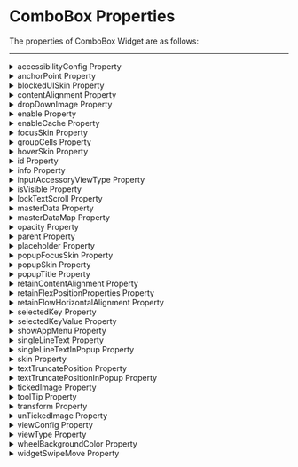                                   

ComboBox Properties
===================

The properties of ComboBox Widget are as follows:

* * *


<details close markdown="block"><summary>accessibilityConfig Property</summary>

* * *

Enables you to control accessibility behavior and alternative text for the widget.

For more information on using accessibility features in your app, see the [Accessibility](../../../Iris/app_design_dev/Content/Accessibility_Overview.md) appendix in the Volt MX IrisUser Guide.

### Syntax

```

accessibilityConfig
```

### Type

Object

### Read/Write

Read + Write

### Remarks

*   The accessibilityConfig property is enabled for all the widgets which are supported under the Flex Layout.

> **_Note:_** From Volt MX Iris V9 SP2 GA version, you can provide i18n keys as values to all the attributes used inside the `accessibilityConfig` property. Values provided in the i18n keys take precedence over values provided in `a11yLabel`, `a11yValue`, and `a11yHint` fields.

The accessibilityConfig property is a JavaScript object which can contain the following key-value pairs.

  
| Key | Type | Description | ARIA Equivalent |
| --- | --- | --- | --- |
| a11yIndex | Integer with no floating or decimal number. | This is an optional parameter. Specifies the order in which the widgets are focused on a screen. | For all widgets, this parameter maps to the `aria-index`, `index`, or `taborder` properties. |
| a11yLabel | String | This is an optional parameter. Specifies alternate text to identify the widget. Generally the label should be the text that is displayed on the screen. | For all widgets, this parameter maps to the `aria-labelledby` property of ARIA in HTML. > **_Note:_** For the Image widget, this parameter maps to the **alt** attribute of ARIA in HTML. |
| a11yValue | String | This is an optional parameter. Specifies the descriptive text that explains the action associated with the widget. On the Android platform, the text specified for a11yValue is prefixed to the a11yHint. | This parameter is similar to the a11yLabel parameter. If the a11yValue is defined, the value of a11yValue is appended to the value of a11yLabel. These values are separated by a space. |
| a11yHint | String | This is an optional parameter. Specifies the descriptive text that explains the action associated with the widget. On the Android platform, the text specified for a11yValue is prefixed to the a11yHint. | For all widgets, this parameter maps to the `aria-describedby` property of ARIA in HTML. |
| a11yHidden | Boolean | This is an optional parameter. Specifies if the widget should be ignored by assistive technology. The default option is set to _false_. This option is supported on iOS 5.0 and above, Android 4.1 and above, and SPA | For all widgets, this parameter maps to the `aria-hidden` property of ARIA in HTML. |
| a11yARIA | Object | This is an optional parameter. For each widget, the key and value provided in this object are added as the attribute and value of the HTML tags respectively. Any values provided for attributes such as `aria-labelledby` and `aria-describedby` using this attribute, takes precedence over values given in `a11yLabel` and `a11yHint` fields. When a widget is provided with the following key value pair or attribute using the a11yARIA object, the tabIndex of the widget is automatically appended as zero.`{"role": "main"}``aria-label` | This parameter is only available on the Desktop Web platform. |

**Android limitations**

*   If the results of the concatenation of a11y fields result in an empty string, then `accessibilityConfig` is ignored and the text that is on widget is read out.
*   The soft keypad does not gain accessibility focus during the right/left swipe gesture when the keypad appears.

SPA/Desktop Web limitations

*   When `accessibilityConfig` property is configured for any widget, the `tabIndex` attribute is added automatically to the `accessibilityConfig` property.
*   The behavior of accessibility depends on the Web browser, Web browser version, Voice Over Assistant, and Voice Over Assistant version.
*   Currently SPA/Desktop web applications support only a few ARIA tags. To achieve more accessibility features, use the attribute a11yARIA. The corresponding tags will be added to the DOM as per these configurations.

**Example 1**

This example uses the button widget, but the principle remains the same for all widgets that have an accessibilityConfig property.

```
//This is a generic property that is applicable for various widgets.
//Here, we have shown how to use the accessibilityConfig Property for button widget.
/* You need to make a corresponding use of the accessibilityConfig property for other applicable widgets. */

Form1.myButton.accessibilityConfig = {
    "a11yLabel": "Label",
    "a11yValue": "Value",
    "a11yHint": "Hint"    
};
```

**Example 2**

This example uses the button widget to implement internationalization in `accessibilityConfig` property, but the principle remains the same for all widgets.

```
/*Sample code to implement internationalization in accessibilityConfig property in Native platform.*/

Form1.myButton.accessibilityConfig = {
    "a11yLabel": voltmx.i18n.getLocalizedString("key1")     
};  
/* Sample code to implement internationalization in accessibilityConfig property in Desktop Web platform. */

Form1.myButton.accessibilityConfig = {
    "a11yLabel": "voltmx.i18n.getLocalizedString(\"key3\")"
};
```

### Platform Availability

*   Available in the IDE
*   iOS, Android, SPA, and Desktop Web

* * *

</details>
<details close markdown="block"><summary>anchorPoint Property</summary>

* * *

Specifies the anchor point of the widget bounds rectangle using the widget's coordinate space.

### Syntax

```

anchorPoint
```

### Type

JSObject

### Read/Write

Read + Write

### Remarks

The value for this property is a JavaScript dictionary object with the keys "x" and "y". The values for the "x" and "y" keys are floating-point numbers ranging from 0 to 1. All geometric manipulations to the widget occur about the specified point. For example, applying a rotation transform to a widget with the default anchor point causes the widget to rotate around its center.

The default value for this property is center ( {"x":0.5, "y":0.5} ), that represents the center of the widgets bounds rectangle. The behavior is undefined if the values are outside the range zero (0) to one (1).

### Example

```
Form1.widget1.anchorPoint = {
    "x": 0.5,
    "y": 0.5
};
```

### Platform Availability

*   iOS, Android, Windows, and SPA

* * *

</details>
<details close markdown="block"><summary>blockedUISkin Property</summary>

* * *

Specifies the skin that must be used to block the interface until the action in progress (for example, a service call) is completed.

### Syntax

```

blockedUISkin
```

### Type

String

### Read/Write

Read + Write

### Remarks

The default value for this property is none. That means no skin is applied. To specify a skin, select a skin from the list.

> **_Note:_** For the skin to be available in the list, you must add a skin for Blocked UI under Widget Skins.

### Example

```
//Sample code to set the blockedUISkin property for a ComboBox Widget.
frmCombobox.myCombobox.blockedUISkin="blockUiSkn";
```

### Platform Availability

*   Available in the IDE
*   SPA (iPhone/Android/BlackBerry/Windows NTH)

* * *

</details>
<details close markdown="block"><summary>contentAlignment Property</summary>

* * *

This property specifies the alignment of the text on the widget with respect to its boundaries.

### Syntax

contentAlignment

### Type

Number

### Read/Write

Read+Write

### Remarks

The default value for the property is _CONTENT\_ALIGN\_CENTER_.

The following are the available options:

*   constants.CONTENT\_ALIGN\_TOP\_LEFT
*   constants.CONTENT\_ALIGN\_TOP\_CENTER
*   constants.CONTENT\_ALIGN\_TOP\_RIGHT
*   constants.CONTENT\_ALIGN\_MIDDLE\_LEFT
*   constants.CONTENT\_ALIGN\_CENTER
*   constants.CONTENT\_ALIGN\_MIDDLE\_RIGHT
*   constants.CONTENT\_ALIGN\_BOTTOM\_LEFT
*   constants.CONTENT\_ALIGN\_BOTTOM\_CENTER
*   constants.CONTENT\_ALIGN\_BOTTOM\_RIGHT

**Limitations**

Desktop Web/ SPA platforms do not support _contentAlignment_ property in Camera widget, ComboBox widget and ListBox widget.

### Example

```
 /* Sample code to set the contentAlignment property of the widgetID Button widget in frmHome Form. */
  
frmHome.widgetID.contentAlignment=constants.CONTENT_ALIGN_TOP_LEFT;  

```

### Platform Availability

*   Available in IDE
*   Available on all platforms

* * *

</details>
<details close markdown="block"><summary>dropDownImage Property</summary>

* * *

Specifies the image to be used for the drop-down box indicator. This is an inverted triangle by default. If you do not specify an image, the drop-down box displays the default image.

### Syntax

```

dropDownImage
```

### Type

String/image object

### Read/Write

No

### Remarks

For iOS platform, the drop down image should be 20px \* 33px for non retina devices and for retina devices the image size should be 40px \* 66px.

### Example

Using a locally defined image:

```

//Sample code to set the dropDownImage property for a ComboBox Widget.
frmCombobox.myCombobox.dropDownImage="ddimage.png";
```

Using an image object (voltmx.image):

```

//Sample code to set the dropDownImage property for a ComboBox Widget using Image Object  
  
var imgObjRef = voltmx.image.createImage("local.png");
frmCombobox.myCombobox.dropDownImage=imgObjRef;
```

### Platform Availability

*   Available in the IDE
*   iOS
*   BlackBerry

* * *

</details>
<details close markdown="block"><summary>enable Property</summary>

* * *

The `enable` property is used to control the actionability of the widgets. In a scenario where you want to display a widget but not invoke any action on the widget, configure the `enable` property to false to achieve it.

This is a constructor level property and applicable for all widgets in Volt MX Iris.

### Syntax

```

enable
```

### Type

Boolean

### Read/Write

Read + Write

### Remarks

The default value of this property is true.

When `enable` property is configured to true, the action associated with a widget can be invoked by the user in the application.

When `enable` property is configured to false, the action associated with a widget cannot be invoked by the user in the application.

### Example

```
//This is a generic property and is applicable for many widgets.  
 
/* The example provided is for the Button widget. Make the changes required in the example while using other widgets. */

frmButton.myBtn.enable= true;
```

### Platform Availability

*   Android, iOS, Windows, SPA, and Desktop web

 

* * *

</details>
<details close markdown="block"><summary>enableCache Property</summary>

* * *

The property enables you to improve the performance of Positional Dimension Animations.

### Syntax

```

enableCache
```

### Type

Boolean

### Read/Write

Read + Write

### Remarks

The default value for this property is true.

> **_Note:_** When the property is used, application consumes more memory. The usage of the property enables tradeoff between performance and visual quality of the content. Use the property cautiously.

### Example

```

Form1.widgetID.enableCache = true;
```

### Platform Availability

*   Available in the IDE.
*   Windows

* * *

</details>
<details close markdown="block"><summary>focusSkin Property</summary>

* * *

Specifies the look and feel of the ComboBox when in focus.

### Syntax

```

focusSkin
```

### Type

String

### Read/Write

Read + Write

### Remarks

In Desktop Web platform, Chrome browser does not support if the properties defined in font tab are different for [skin](#skin) and focusSkin.

> **_Note:_** You must be aware of the following:  
1\. On J2ME non-touch devices, if you do not specify the focusSkin, it is not possible to identify the focus change between the widgets.  
2\. Mobile Web does not support this property, instead browser specific focus will be applied.  
3\. On Windows Platform, focusSkin is applied only to the selected item, but not to the entire widget when in focus.  

### Example

```

//Sample code to set the focusSkin property for a ComboBox Widget.  
  
frmCombobox.myCombobox.focusSkin="comboFSkin";
```

### Platform Availability

*   Available in the IDE
*   Available on all platforms

* * *

</details>
<details close markdown="block"><summary>groupCells Property</summary>

* * *

Specifies if the group cells style must be applied.

### Syntax

```

groupCells
```

### Type

Boolean

### Read/Write

No

### Remarks

The default value for this property is false. This property is applicable only when [viewType](#viewType) is set as COMBOBOX\_VIEW\_TYPE\_TABLEVIEW.

### Example

```

//Sample code to enable the groupCells property for a ComboBox Widget.  
  
frmCombobox.myCombobox.groupCells=true;
```

### Platform Availability

*   Available in the IDE
*   iPad
*   iPhone

* * *

</details>
<details close markdown="block"><summary>hoverSkin Property</summary>

* * *

Specifies the look and feel of a widget when the cursor hovers on the widget.

### Syntax

```

hoverSkin
```

### Type

String

### Read/Write

Read + Write

### Example

Setting the hoverSkin property on an existing widget

```
FormHover.widgetID.hoverSkin="theHoverSkin";
//the Hover Skin is a hover skin created under Skins tab
```

> **_Note:_** To apply hoverSkin for dynamically created widgets or cloned widgets, assign hoverSkin dynamically after adding the widget to the form hierarchy. This is applicable for the Desktop web platform.

```

formid.widgetid.hoverSkin = "skinname";
```

### Platform Availability

*   Available in the IDE
*   Windows

* * *

</details>
<details close markdown="block"><summary>id Property</summary>

* * *

id is a unique identifier of button consisting of alpha numeric characters. Every ComboBox should have a unique id within an Form.

### Syntax

```

id
```

### Type

String - \[Mandatory\]

### Read/Write

Read + Write

### Example

```
//Defining the properties for ComboBox with the id:"combobox1"
var comboBasic = {
    id: "combobox1",
    isVisible: true
};

var comboLayout = {
    containerWeight: 100
};

var comboPSP = {};

//Creating the ComboBox.
combo = new voltmx.ui.ComboBox(comboBasic, comboLayout, comboPSP);

//Reading the id of the ComboBox
alert("ComboBox ID is ::" + combo.id);
```

### Platform Availability

*   Available in the IDE
*   Available on all platforms

* * *

</details>
<details close markdown="block"><summary>info Property</summary>

* * *

A custom JSObject with the key value pairs that a developer can use to store the context with the widget. This will help in avoiding the globals to most part of the programming.

### Syntax

info

### Type

JSObject

### Read/Write

Read + Write

### Remarks

This is a **non-Constructor** property. You cannot set this property through widget constructor. But you can read and write data to it.

Info property can hold any JSObject. After assigning the JSObject to info property, the JSObject should not be modified. For example,

```

var inf = {
    a: 'hello'
};
widget.info = inf;

//works
widget.info.a = 'hello world';

/*This will not update the widget info a property to Hello world. 
widget.info.a will have old value as hello.*/
```

### Example

```
//Sample code to set info property for a ComboBox widget

frmCombobox.myCombobox.info = {
    key: "comboboxitems"
};

//Reading the info of the CollectionView widget.
voltmx.print("Combobox widget info:" +frmCombobox.myCombobox.info);
```

### Platform Availability

*   Not available in the IDE
*   Available on all platforms

* * *

</details>
<details close markdown="block"><summary>inputAccessoryViewType Property</summary>

* * *

While building iPhone applications that support or provide text input, it is necessary to create some extra buttons (or other controls) beyond the ones provided by the default keyboard interface. Volt MX AppPlatform by default, adds the Previous, Next, and Done buttons to the applicable input controls. These buttons allow specific operations needed by your application, such as moving to the next or previous text field, making the keyboard disappear and so on. The area above the keyboard is known as Input Accessory View.

### Syntax

```

inputAccessoryViewType
```

### Type

Number

### Read/Write

Yes

### Remarks

The default value for this property is COMBOBOX\_INPUTACCESSORYVIEW\_DEFAULT.

This property, allows you to specify the type of accessory view that will be shown for all the input controls for **Combobox** widget.

> **_Note:_** For iOS, a header with 'Prev' and Next' buttons is added to the keypad by default. You can turn off this header at three levels: application-level, form-level, and widget-level.

To know more about how to set inputAccessoryViewType property at application-level and form-level, you can refer the [inputAccessoryViewType](FlexForm_Properties.md#inputAcc) property under Flexform widget.

To turn on/off the header at widget-level, assign any of the following constants to the inputAccessoryViewType property. You must specify each constant with the ‘constants.xx’ prefix.

*   COMBOBOX\_INPUTACCESSORYVIEW\_NONE: Use this option if you do not want to specify the toolbar. This option should be used carefully, as setting this option for widgets like calendar leaves the user with no option to select and drop-down like a wheel calendar.
*   COMBOBOX\_INPUTACCESSORYVIEW\_DEFAULT:Specifies that the toolbar that is defined in the Application level settings. To set the Application level settings, right-click on the project and navigate to **Properties> Native App>iPhone/iPad.**
*   COMBOBOX\_INPUTACCESSORYVIEW\_NEXTPREV: Specifies the navigation options as Next, Previous, and Done for a form.

*   COMBOBOX\_INPUTACCESSORYVIEW\_CANCEL: Specifies that the input accessory view has a Cancel button. This constant does not trigger any events.

#### Example

```
//Sample code to set the inputAccessoryViewType property for a ComboBox Widget.  
  
frmCbox.myCbox.inputAccessoryViewType=constants.COMBOBOX_INPUTACCESSORYVIEWTYPE_DEFAULT;
```

### Platform Availability

*   Available in the IDE
*   iPhone
*   iPad

* * *

</details>
<details close markdown="block"><summary>isVisible Property</summary>

* * *

This property controls the visibility of a widget on the form.

### Syntax

```

isVisible
```

### Type

Boolean

### Read/Write

Read + Write

### Remarks

The default value for this property is true.

You can set the visibility of a widget dynamically from code using the setVisibility method.

### Example

```
//Sample code to set the isVisible property for a ComboBox Widget.  

frmCombobox.myCombobox.isVisible=true;
```

### Platform Availability

*   Available in the IDE
*   Available on all platforms

* * *

</details>
<details close markdown="block"><summary>lockTextScroll Property</summary>

* * *

This property allows you to enable/disable the horizontal scrolling for the selected item in the ComboBox Widget.

### Syntax

```

lockTextScroll
```

### Type

Boolean

### Read/Write

Read + Write

### Remarks

The default value for this property is false.

If set to _true,_ the scrolling for the selected item is disabled. If set to _false,_ the scrolling for the selected item is enabled.

### Example

```
//Sample code to enable the lockTextScroll property for a ComboBox Widget.  
  
frmCombobox.myCombobox.lockTextScroll=true;
```

### Platform Availability

*   Not available in the IDE
*   This property is available on Windows Phone 8/8/1 platforms

* * *

</details>
<details close markdown="block"><summary>masterData Property</summary>

* * *

Specifies the set of values that must be displayed for the user to make a selection from the available choices.

### Syntax

```

masterData
```

### Type

Array

### Read/Write

Read + Write

### Remarks

The default value for this property is user defined. You must specify the key and the display value

To specify the set of values, click the Ellipsis (![](Resources/Images/ellipsis_button.png)) button against the property to open the MasterData for ComboBox window.

In the Master Data window, you can specify the _Key_, _Display Value_, _i18n Key_, and the _Accessibility Config_. You can use the _Selected_ column to specify the choice to be shown as selected when rendered. You can do this by selecting _true_ against the choice that you wish to show as selected.

If the key or the display value is _nil_, the value will not be listed as one of the available choices.

The following image illustrates the MasterData for ComboBox window:

![](Resources/Images/masterdata_for_combobox.png)

> **_Note:_** Select the _Use as test data in preview mode_ option if you want to see the data you enter in the Master Data when you use the quick preview feature of the IDE. (For more information on Quick Preview, see the _VoltMX Iris User Guide_.

> **_Note:_** The accessibilityConfigObject is optional and the object should contain the keys as defined in the accessibilityConfig property.

```

//Format of the masterData property

[
	["key1","value1",accessibilityConfigObject],
	["key2","value2",accessibilityConfigObject],
	["keyn","valuen",accessibilityConfigObject]
]
```

### Example

```
//Sample code to set the masterData property for a ComboBox Widget.  
  
frmCombobox.myCombobox.masterData = [
 ["A", "Asia", accessibilityConfigObject],
 ["E", "Europe", accessibilityConfigObject],
 ["AU", "Australia", accessibilityConfigObject],
 ["NA", "North America", accessibilityConfigObject]
];
```

### Platform Availability

*   Available in the IDE
*   Available on all platforms

</details>
<details close markdown="block"><summary>masterDataMap Property</summary>

Specifies the set of values from which you can make a selection. You must set the values from the code.

### Syntax

```

masterDataMap
```

### Type

Array

### Read/Write

Read + Write

### Remarks

This is a **non-Constructor** property. You cannot set this property through widget constructor. But you can read and write data to it.

This property is applicable only if the [masterData](#masterDa) is not set. You must use either the [masterData](#masterDa) or the _masterDataMap_ property to set data for the ComboBox.

You must specify a key, value, and the accessibilityConfig in a master data map.

```
//Format of the masterDataMap property
[
    [{
            "mykey": "item1",
            "myvalue": "Item One",
            "accessibilityConfig": acObject
        }, {
            "mykey": "item2",
            "myvalue": "Item Two",
            "accessibilityConfig": acObject
        }, ..., ["mykey": "itemn", "myvalue": "Item N", "accessibilityConfig": "acObject}
	],

	"
            mykey ",
	"
            myvalue "
]
```

> **_Note:_** The accessibilityConfig is the standard key expected in each items data array. It is optional and the object should contain the keys as defined in the accessibilityConfig property.

> **_Note:_** If the key or the value is _null/nil_, the value will not be listed as one of the available choices.

### Example

```
//Sample code to set the masterDataMap property for a ComboBox Widget.  
  
frmCombobox.myCombobox.masterDataMap = [
 [{
  "mykey": "key1",
  "myvalue": "value1",
  "accessibilityConfig": acObject
 }, {
  "mykey": "key2",
  "myvalue": "value2",
  "accessibilityConfig": acObject
 }, {
  "mykey": "key3",
  "myvalue": "value3",
  "accessibilityConfig": acObject
 }], "mykey", "myvalue"
];
```

### Availability

*   Not available in the IDE
*   Available on all platforms

* * *

</details>
<details close markdown="block"><summary>opacity Property</summary>

* * *

Specifies the opacity of the widget. The value of this property must be in the range 0.0 (transparent) to 1.0 (opaque). Any values outside this range are fixed to the nearest minimum or maximum value.

Specifies the opacity of the widget. Valid opacity values range from 0.0 (transparent), to 1.0 (opaque). Values set to less than zero will default to zero. Values more than 1.0 will default to 1. Interaction events set on a transparent widget will still be fired. To disable the events, also set the “isVisible” property to “false”.

### Syntax

```

opacity
```

### Type

Number

### Read/Write

Read + Write

### Remarks

> **_Note:_** This property has more priority compared to the values coming from the configured skin.

### Example

```
//Sample code to make the widget transparent by using the opacity property.
frmHome.widgetID.opacity = 0;

//Sample code to make the widget opaque by using the opacity property.
frmHome.widgetID.opacity = 1;
```

### Platform Availability

*   Not available in the IDE.
*   iOS, Android, Windows, SPA, and Desktop Web

* * *

</details>
<details close markdown="block"><summary>parent Property</summary>

* * *

Helps you access the parent of the widget. If the widget is not part of the widget hierarchy, the parent property returns null.

### Syntax

```

parent
```

### Read/Write

Read only

### Remarks

> **_Note:_** The property works for all the widgets inside a FlexForm, FlexContainer or FlexScrollContainer.

### Example

```
function func() {

    voltmx.print("The parent of the widget" + JSON.stringify(Form1.widgetID.parent));

}
```

### Platform Availability

*   Not available in the IDE
*   iOS, Android, Windows, SPA, and Desktop Web

* * *

</details>
<details close markdown="block"><summary>placeholder Property</summary>

* * *

Specifies the temporary or substitute text (a hint provided as a word or phrase) that must be displayed on the ComboBox until the actual selection is made. If you do not specify the placeholder text, the first option in the list is shown as the selected value.

### Syntax

```

placeholder
```

### Type

String

### Read/Write

Read + Write

### Remarks

On iPhone platform, placeholder is supported only when the viewType is set as COMBOBOX\_VIEW\_TYPE\_LISTVIEW.

### Example

If you specify a value for the placeholder property and set selectedkey=nil or selectedkeyvalue=nil, then the specified placeholder is displayed to the user when the Combo Box is rendered.

```
//Sample code to set the placeholder property for a ComboBox Widget.  

frmCombobox.myCombobox.placeholder= "Please select a value";
```

### Platform Availability

*   Available in the IDE
*   iPad
*   iPhone
*   BlackBerry
*   Windows Phone
*   J2ME

* * *

</details>
<details close markdown="block"><summary>popupFocusSkin Property</summary>

* * *

Specifies the skin that is applied to each item in the native popup (list of options available) that appears when you select the ComboBox.

### Syntax

```

popupFocusSkin
```

### Type

String

### Read/Write

Read + Write

### Example

```

//Sample code to set the popupFocusSkin property for a ComboBox Widget.  
  
frmCombobox.myCombobox.popupFocusSkin= "popFSkn";
```

### Platform Availability

*   Available in the IDE
*   This property is available on BlackBerry platform only

* * *

</details>
<details close markdown="block"><summary>popupSkin Property</summary>

* * *

Specifies the skin that is applied to each item in the native popup (list of options available) that appears when you select the ComboBox.

### Syntax

```

popupSkin
```

### Type

String

### Read/Write

Read + Write

### Example

```
//Sample code to set the popupSkin property for a ComboBox Widget.  

frmCombobox.myCombobox.popupSkin= "popSkn";
```

### Platform Availability

*   Available in the IDE
*   This property is available on BlackBerry platform only.

* * *

</details>
<details close markdown="block"><summary>popupTitle Property</summary>

* * *

Specifies the title text to be displayed for the ComboBox.

### Syntax

```

popupTitle
```

### Type

String

### Read/Write

Read + Write

### Remarks

The default value for this property is _Please Select_.

![](Resources/Images/Title_text_Listbox.png)

### Example

```
//Sample code to set the popupTitle property for a ComboBox Widget.  

frmCombobox.myCombobox.popupTitle="ComboPopUp";
```

### Platform Availability

*   Available in the IDE.
*   Android

* * *

</details>
<details close markdown="block"><summary>retainContentAlignment Property</summary>

* * *

This property is used to retain the content alignment property value, as it was defined.

> **_Note:_** Locale-level configurations take priority when invalid values are given to this property, or if it is not defined.

The mirroring widget layout properties should be defined as follows.

```
function getIsFlexPositionalShouldMirror(widgetRetainFlexPositionPropertiesValue) {
    return (isI18nLayoutConfigEnabled &&
    localeLayoutConfig[defaultLocale]
    ["mirrorFlexPositionalProperties"] == true &&
    !widgetRetainFlexPositionPropertiesValue);
}
```

The following table illustrates how widgets consider Local flag and Widget flag values.

  
| Properties | Local Flag Value | Widget Flag Value | Action |
| --- | --- | --- | --- |
| Mirror/retain FlexPositionProperties | true | true | Use the designed layout from widget for all locales. Widget layout overrides everything else. |
| Mirror/retain FlexPositionProperties | true | false | Use Mirror FlexPositionProperties since locale-level Mirror is true. |
| Mirror/retain FlexPositionProperties | true | not specified | Use Mirror FlexPositionProperties since locale-level Mirror is true. |
| Mirror/retain FlexPositionProperties | false | true | Use the designed layout from widget for all locales. Widget layout overrides everything else. |
| Mirror/retain FlexPositionProperties | false | false | Use the Design/Model-specific default layout. |
| Mirror/retain FlexPositionProperties | false | not specified | Use the Design/Model-specific default layout. |
| Mirror/retain FlexPositionProperties | not specified | true | Use the designed layout from widget for all locales. Widget layout overrides everything else. |
| Mirror/retain FlexPositionProperties | not specified | false | Use the Design/Model-specific default layout. |
| Mirror/retain FlexPositionProperties | not specified | not specified | Use the Design/Model-specific default layout. |

### Syntax

```

retainContentAlignment
```

### Type

Boolean

### Read/Write

No (only during widget-construction time)

### Example

```

//This is a generic property that is applicable for various widgets.
//Here, we have shown how to use the retainContentAlignment property for Button widget.
/* You need to make a corresponding use of the 
retainContentAlignment property for other applicable widgets. */
var btn = new voltmx.ui.Button({
    "focusSkin": "defBtnFocus",
    "height": "50dp",
    "id": "myButton",
    "isVisible": true,
    "left": "0dp",
    "skin": "defBtnNormal",
    "text": "text always from top left",
    "top": "0dp",
    "width": "260dp",
    "zIndex": 1
}, {
    "contentAlignment": constants.CONTENT_ALIGN_TOP_LEFT,
    "displayText": true,
    "padding": [0, 0, 0, 0],
    "paddingInPixel": false,
    "retainFlexPositionProperties": false,
    "retainContentAlignment": true
}, {});
```

### Platform Availability

*   Available in IDE
*   Windows, iOS, Android, and SPA

* * *

</details>
<details close markdown="block"><summary>retainFlexPositionProperties Property</summary>

* * *

This property is used to retain flex positional property values as they were defined. The flex positional properties are left, right, and padding.

> **_Note:_** Locale-level configurations take priority when invalid values are given to this property, or if it is not defined.

The mirroring widget layout properties should be defined as follows.

```
function getIsFlexPositionalShouldMirror(widgetRetainFlexPositionPropertiesValue) {
    return (isI18nLayoutConfigEnabled &&
    localeLayoutConfig[defaultLocale]
    ["mirrorFlexPositionalProperties"] == true &&
    !widgetRetainFlexPositionPropertiesValue);
}
```

The following table illustrates how widgets consider Local flag and Widget flag values.

  
| Properties | Local Flag Value | Widget Flag Value | Action |
| --- | --- | --- | --- |
| Mirror/retain FlexPositionProperties | true | true | Use the designed layout from widget for all locales. Widget layout overrides everything else. |
| Mirror/retain FlexPositionProperties | true | false | Use Mirror FlexPositionProperties since locale-level Mirror is true. |
| Mirror/retain FlexPositionProperties | true | not specified | Use Mirror FlexPositionProperties since locale-level Mirror is true. |
| Mirror/retain FlexPositionProperties | false | true | Use the designed layout from widget for all locales. Widget layout overrides everything else. |
| Mirror/retain FlexPositionProperties | false | false | Use the Design/Model-specific default layout. |
| Mirror/retain FlexPositionProperties | false | not specified | Use the Design/Model-specific default layout. |
| Mirror/retain FlexPositionProperties | not specified | true | Use the designed layout from widget for all locales. Widget layout overrides everything else. |
| Mirror/retain FlexPositionProperties | not specified | false | Use the Design/Model-specific default layout. |
| Mirror/retain FlexPositionProperties | not specified | not specified | Use the Design/Model-specific default layout. |

### Syntax

```

retainFlexPositionProperties
```

### Type

Boolean

### Read/Write

No (only during widget-construction time)

### Example

```
//This is a generic property that is applicable for various widgets.
// Here, we have shown how to use the retainFlexPositionProperties property for Button widget.
/* You need to make a corresponding use of the 
retainFlexPositionProperties property for other applicable widgets. */
var btn = new voltmx.ui.Button({
    "focusSkin": "defBtnFocus",
    "height": "50dp",
    "id": "myButton",
    "isVisible": true,
    "left": "0dp",
    "skin": "defBtnNormal",
    "text": "always left",
    "top": "0dp",
    "width": "260dp",
    "zIndex": 1
}, {
    "contentAlignment": constants.CONTENT_ALIGN_CENTER,
    "displayText": true,
    "padding": [0, 0, 0, 0],
    "paddingInPixel": false,
    "retainFlexPositionProperties": true,
    "retainContentAlignment": false
}, {});
```

### Platform Availability

*   Available in IDE
*   Windows, iOS, Android, and SPA

* * *

</details>
<details close markdown="block"><summary>retainFlowHorizontalAlignment Property</summary>

* * *

This property is used to convert Flow Horizontal Left to Flow Horizontal Right.

> **_Note:_** Locale-level configurations take priority when invalid values are given to this property, or if it is not defined.

The mirroring widget layout properties should be defined as follows.

```
function getIsFlexPositionalShouldMirror(widgetRetainFlexPositionPropertiesValue) {
    return (isI18nLayoutConfigEnabled &&
    localeLayoutConfig[defaultLocale]
    ["mirrorFlexPositionalProperties"] == true &&
    !widgetRetainFlexPositionPropertiesValue);
}
```

The following table illustrates how widgets consider Local flag and Widget flag values.

  
| Properties | Local Flag Value | Widget Flag Value | Action |
| --- | --- | --- | --- |
| Mirror/retain FlexPositionProperties | true | true | Use the designed layout from widget for all locales. Widget layout overrides everything else. |
| Mirror/retain FlexPositionProperties | true | false | Use Mirror FlexPositionProperties since locale-level Mirror is true. |
| Mirror/retain FlexPositionProperties | true | not specified | Use Mirror FlexPositionProperties since locale-level Mirror is true. |
| Mirror/retain FlexPositionProperties | false | true | Use the designed layout from widget for all locales. Widget layout overrides everything else. |
| Mirror/retain FlexPositionProperties | false | false | Use the Design/Model-specific default layout. |
| Mirror/retain FlexPositionProperties | false | not specified | Use the Design/Model-specific default layout. |
| Mirror/retain FlexPositionProperties | not specified | true | Use the designed layout from widget for all locales. Widget layout overrides everything else. |
| Mirror/retain FlexPositionProperties | not specified | false | Use the Design/Model-specific default layout. |
| Mirror/retain FlexPositionProperties | not specified | not specified | Use the Design/Model-specific default layout. |

### Syntax

```

retainFlowHorizontalAlignment
```

### Type

Boolean

### Read/Write

No (only during widget-construction time)

### Example

```

//This is a generic property that is applicable for various widgets.
//Here, we have shown how to use the retainFlowHorizontalAlignment property for Button widget.
/* You need to make a corresponding use of the 
retainFlowHorizontalAlignment property for other applicable widgets. */
var btn = new voltmx.ui.Button({
 "focusSkin": "defBtnFocus",
 "height": "50dp",
 "id": "myButton",
 "isVisible": true,
 "left": "0dp",
 "skin": "defBtnNormal",
 "text": "always left",
 "top": "0dp",
 "width": "260dp",
 "zIndex": 1
}, {
 "contentAlignment": constants.CONTENT_ALIGN_CENTER,
 "displayText": true,
 "padding": [0, 0, 0, 0],
 "paddingInPixel": false,
 "retainFlexPositionProperties": true,
 "retainContentAlignment": false,
 "retainFlowHorizontalAlignment ": false
}, {});
```

### Platform Availability

*   Available in IDE
*   Windows, iOS, Android, and SPA

* * *

</details>
<details close markdown="block"><summary>selectedKey Property</summary>

* * *

Specifies the value to be shown as selected. If you do not select a value, the return value is _null/nil_.

### Syntax

```

selectedKey
```

### Type

String

### Read/Write

Read + Write

### Remarks

On Android platform, if you do not select a value, the first item in the ComboBox is selected.

If you create a ComboBox with multiple values, you can choose to show a specific value as selected when the ComboBox is rendered.

### Example

```
//Sample code to set the selectedKey property for a ComboBox Widget with the key:key1.  
  
frmCombobox.myCombobox.selectedKey="key1";
//Sample code to read the selectedKey property of the ComboBox widget.
alert("ComboBox selectedKey is ::" + frmCombobox.myCombobox.selectedKey);  

```

### Availability

*   Not available in the IDE
*   Available on all platforms.

* * *

</details>
<details close markdown="block"><summary>selectedKeyValue Property</summary>

* * *

Returns the array of selected key-value pair. If you do not select a value, the return value is _null/nil_.

### Syntax

```

selectedKeyValue
```

### Type

Array

### Read/Write

Read + Write

### Example

```
//Sample code to set the selectedKeyValue property for a ComboBox Widget.  

frmCombobox.myCombobox.selectedKeyValue = [
 ["key1", "value1"],
 ["key2", "value2"]
];
//Sample code to read the selectedKey property of the ComboBox widget.  
alert("ComboBox selectedKey is ::" + frmCombobox.myCombobox.selectedKeyValue);  

```

### Availability

Not available in the IDE.

*   Not available in the IDE
*   Available on all platforms.

* * *

</details>
<details close markdown="block"><summary>showAppMenu Property</summary>

* * *

This property provides you to show or hide the app menu when the dialog is open.

### Syntax

```

showAppMenu
```

### Type

Boolean

### Read/Write

Read + Write

### Remarks

The default value for this property true.

When this property is set to true, the app menu is visible.

When this property is set to false, the app menu is hidden.

### Example

```
//Sample code to enable the showAppMenu property for a ComboBox Widget.  

frmCombobox.myCombobox.showAppMenu=true;

```

### Platform Availability

*   Not available in the IDE
*   This property is available on Windows 8.1 platform only.

* * *

</details>
<details close markdown="block"><summary>singleLineText Property</summary>

* * *

If the length of the text is more than the space available, the selected options text will be displayed truncated, in a single line with (...) ellipses. The position of the ellipses is controlled by textTruncatePosition property. The default ellipses position is at the end of the line if textTruncatePosition property is not set.

### Syntax

```

singleLineText
```

### Type

Boolean

### Read/Write

Read + Write

### Remarks

The default value for this property is false.

### Example

```
//Sample code to enable the singleLineText property for a ComboBox Widget.  
  
frmCombobox.myCombobox.singleLineText=true;   

```

### Platform Availability

*   Not available in the IDE
*   This property is available on Android/Android Tablet platform

* * *

</details>
<details close markdown="block"><summary>singleLineTextInPopup Property</summary>

* * *

If the length of the text is more than the space available, the popup options text will be displayed truncated, in a single line with (...) ellipses. The position of the ellipses is controlled by textTruncatePositionInPopup property. The default ellipses position is at the end of the line if textTruncatePositionInPopup property is not set.

### Syntax

```

singleLineTextInPopup
```

### Type

Boolean

Read/Write

Read + Write

### Remarks

The default value for this property false.

### Example

```
//Sample code to enable the singleLineTextInPopup property for a ComboBox Widget.  
  
frmCombobox.myCombobox.singleLineTextInPopup=true;   

```

### Platform Availability

*   Not available in the IDE
*   This property is available on Android/Android Tablet platform

* * *

</details>
<details close markdown="block"><summary>skin Property</summary>

* * *

Specifies the look and feel of the ComboBox when not in focus.

### Syntax

```

skin
```

### Type

String

### Read/Write

Read + Write

### Remarks

In Desktop Web platform, Chrome browser does not support if the properties defined in font tab are different for skin and [focusSkin](#focusSki).

In Android platform, you can apply skin only to the dropdown list that displays when ComboBox is clicked.

### Example

```
//Sample code to set the skin property for a ComboBox Widget.  
  
frmCombobox.myCombobox.skin="comboSkin";   

```

### Platform Availability

*   Available in the IDE
*   Available on all platforms

* * *

</details>
<details close markdown="block"><summary>textTruncatePosition Property</summary>

* * *

When the property [singleLineText](#singleLi) is set to true, this property controls the position of the ellipses (...), in the selected option text.

### Syntax

```

textTruncatePosition
```

### Type

Number

### Read/Write

Read + Write

### Remarks

The options are:

*   constants.TEXT\_TRUNCATE\_START
*   constants.TEXT\_TRUNCATE\_MIDDLE
*   constants.TEXT\_TRUNCATE\_END (Default)

### Example

```
/*Sample code to set the textTruncatePosition property for a ComboBox Widget to TEXT_TRUNCATE_MIDDLE.*/  
  
frmCombobox.myCombobox.textTruncatePosition=constants.TEXT_TRUNCATE_MIDDLE;   

```

### Platform Availability

*   Not available in the IDE
*   This property is available on Android/Android Tablet platform

* * *

</details>
<details close markdown="block"><summary>textTruncatePositionInPopup Property</summary>

* * *

When the property [singleLineTextInPopup](#singleLi2) is set to true, this property controls the position of the ellipses (...), in the popup options text.

### Syntax

textTruncatePositionInPopup

### Type

Number

### Read/Write### 

Read + Write

### Remarks

The options are:

*   constants.TEXT\_TRUNCATE\_START
*   constants.TEXT\_TRUNCATE\_MIDDLE
*   constants.TEXT\_TRUNCATE\_END (Default)

### Example

```
/*Sample code to set the textTruncatePositionInPopup property for a ComboBox Widget to TEXT_TRUNCATE_MIDDLE.*/  
  
frmCombobox.myCombobox.textTruncatePositionInPopup=constants.TEXT_TRUNCATE_MIDDLE;   

```

### Platform Availability

*   Not available in the IDE
*   This property is available on Android/Android Tablet platform.

* * *

</details>
<details close markdown="block"><summary>tickedImage Property</summary>

* * *

Specifies the image to be displayed when you make a selection.

### Syntax

```

tickedImage
```

### Type

String

### Read/Write

No

### Remarks

If you specify a tickedImage, ensure that you also specify an [unTickedImage](#unTicked). If not specified, the behavior will be undefined.

### Example

```
/*Sample code to set the tickedImage property for a ComboBox Widget with "tickedImg.png".*/  
  
frmCombobox.myCombobox.tickedImage="tickedImg.png";   

```

### Platform Availability

*   Available in the IDE
*   iPad
*   iPhone

* * *

</details>
<details close markdown="block"><summary>toolTip Property</summary>

* * *

Specifies the hint text when the cursor hovers over a widget, without clicking it. The text entered in the tooltip appears as a small box when the cursor hovers over a widget.

### Syntax

```

toolTip
```

### Type

String

### Read/Write

Read + Write

### Example

```
//Sample code to set the toolTip property for a ComboBox Widget.  
  
frmCombobox.myCombobox.toolTip="Sample text";   

```

### Platform Availability

*   Available in the IDE
*   This property is available on Windows Tablet

* * *

</details>
<details close markdown="block"><summary>transform Property</summary>

* * *

Contains an animation transformation that can be used to animate the widget.

### Syntax

```

transform
```

### Type

JSObject

### Read/Write

Read + Write

### Remarks

This property is set to the identify transform by default. Any transformations applied to the widget occur relative to the widget's anchor point. The transformation contained in this property must be created using the [voltmx.ui.makeAffineTransform](../../../Iris/iris_api_dev_guide/content/voltmx.ui_functions.md#makeAffi) function.

### Example

This example uses the button widget, but the principle remains the same for all widgets that have a transform property.

```
//Animation sample
var newTransform = voltmx.ui.makeAffineTransform();
newTransform.translate3D(223, 12, 56);

//translates by 223 xAxis,12 in yAxis,56 in zAxis
widget.transform = newTransform;
```

### Platform Availability

* iOS, Android, Windows, and SPA

* * *

</details>
<details close markdown="block"><summary>unTickedImage Property</summary>

* * *

Specifies the image to be displayed when a selection is cleared.

### Syntax

```

unTickedImage
```

### Type

String

### Read/Write

No

### Remarks

If you specify an unTickedImage, ensure that you also specify a [tickedImage](#Ticked). If not specified, the behavior will be undefined.

### Example

```
//Sample code to set the unTickedImage property for a ComboBox Widget.  

frmCombobox.myCombobox.unTickedImage="unTickedImg.png";   

```

### Platform Availability

*   Available in the IDE
*   iPad
*   iPhone

* * *

</details>
<details close markdown="block"><summary>viewConfig Property</summary>

* * *

Specifies the view configuration for different viewtypes.

### Syntax

```

viewConfig
```

### Type

JSObject

### Read/Write

Read + Write

### Remarks

You can set the configuration for toggle view.

**toggleViewConfig**: The property to configure the properties of COMBOBOX\_VIEW\_TYPE\_TOGGLEVIEW.

> **viewStyle**: Accepts the view style. This property is not supported in iOS7 and above versions. Following are the available options:

> *   COMBOBOX\_TOGGLE\_VIEW\_STYLE\_PLAIN
> *   COMBOBOX\_TOGGLE\_VIEW\_STYLE\_BORDERED
> *   COMBOBOX\_TOGGLE\_VIEW\_STYLE\_BAR
> 
> **equalSegments**: Specifies the boolean value which indicates if the segments must be equal.
> 
> **enableTint**: Specifies the boolean value to enable tintColor property. When this property is set to true, tintColor property is displayed.
> 
> **tintColor:** Specifies the tint color in RGB format. The default color is blue.

> **_Note:_** Below are the view configuration properties in Desktop Web when the viewType is set as COMBOBOX\_VIEW\_TYPE\_EDITVIEW.

**autoSuggest**: Enables the users to quickly find and select from a pre-populated list of values as they type, leveraging searching and filtering.

> Type: Boolean
> 
> Default:_false_

**editableAreaSkin**: This property is displayed only when the **autoSuggest** is set to **true**. This property specifies the skin to be applied to the editor area of the ComboBox.

> Type: String

### Example

```

/* Sample code to set the viewConfig property for a ComboBox Widget when the viewType property is set as COMBOBOX_VIEW_TYPE_EDITVIEW. */  
 
frmCombobox.myCombobox.viewConfig = {
 autoSuggest: true,
 editableAreaSkin: "editareaskin"
};  

```

### Platform Availability

*   Available in the IDE
*   iPad
*   iPhone

* * *

</details>
<details close markdown="block"><summary>viewType Property</summary>

* * *

Specifies the view mode of the ComboBox.

### Syntax

```

viewType
```

### Type

Number

### Read/Write

Read + Write

### Remarks

The default option for this property is COMBOBOX\_VIEW\_TYPE\_LISTVIEW.

In the Desktop Web platform, if the viewType is set as COMBOBOX\_VIEW\_TYPE\_EDITVIEW, then [autoSuggest](#autoSugg) property is displayed.

Following are the available options on different platforms:

*   COMBOBOX\_VIEW\_TYPE\_LISTVIEW (applicable on all platforms)
*   COMBOBOX\_VIEW\_TYPE\_EDITVIEW (applicable on Desktop Web only)
*   COMBOBOX\_VIEW\_TYPE\_TABLEVIEW (applicable on iPhone and iPad platforms)
*   COMBOBOX\_VIEW\_TYPE\_TOGGLEVIEW (applicable on iPhone and iPad platforms)
*   COMBOBOX\_VIEW\_TYPE\_ONSCREENWHEEL (applicable on iPhone and iPad platforms)
*   COMBOBOX\_VIEW\_TYPE\_SPINNER (applicable on Android/Android Tablet only)

For toggleView you can further select the View Style as plain, bordered, or bar.

The following images illustrate the modes:

_listView_

> **_Note:_** If you select the listView and do not specify a selection in the [masterData](#masterDa), the default behavior of the platform is to select the first entry on the list.

![Figure illustrating List View](Resources/Images/List_View_or_Drop_down_view.png)

_tableView_

![Figure Depicting Table View](Resources/Images/Table_View_-_Combo_Box.png)

_toggleView_

![Toggle View - Plain](Resources/Images/ToggleView-_Plain.png)

![Toggle View - Bordered](Resources/Images/ToggleView-_Bordered.png)

![Toggle View - Bar](Resources/Images/ToggleView-_Bar.png)

_onscreenwheel_

![on screen wheel](Resources/Images/On_Screen_Wheel_View.png)

The below image illustrate the nextprevtoolbar set to a Combo Box. The highlighted toolbar is achieved on setting the Mode as _onscreenwheel_ to the Combo Box and Input Accessory View Type as _nextprevtoolbar_ to the Form.

![](Resources/Images/nextprevtoolbarwheelmode.png)

### Example

```
//Sample code to set the viewType property for a ComboBox Widget as Editview.  
  
frmCombobox.myCombobox.viewType=constants.COMBOBOX_VIEW_TYPE_EDITVIEW;   

```

### Platform Availability

*   Available in the IDE
*   iPad
*   iPhone
*   Android/Android Tablet ( only Spinner view is available for the platform)
*   Windows Tablet

* * *

</details>
<details close markdown="block"><summary>wheelBackgroundColor Property</summary>

* * *

Specifies the background color for the wheel that is displayed when you click the ComboBox. This property is applicable only when you set the viewType as COMBOBOX\_VIEW\_TYPE\_ONSCREENWHEEL.

### Syntax

```

wheelBackgroundColor
```

### Type

JSObject

### Read/Write

Read + Write

### Example

```
//Sample code to set the wheelBackgroundColor property for a ComboBox Widget.  
  
frmCombobox.myCombobox.wheelBackgroundColor="0000ff00";   

```

### Platform Availability

*   Not available in the IDE
*   iPad
*   iPhone

</details>
<details close markdown="block"><summary>widgetSwipeMove Property</summary>

* * *

This property is used to enable and configure left or right swipe actions for a widget. The widgetSwipeMove Property can be used for all widgets . The most common use case is for implementing swipe action for individual rows in Segment.

### Syntax

```

widgetSwipeMove
```

### Type

String

### Read/Write

Read + Write

### Input Parameters

<table style="width: 100%;margin-left: 0;margin-right: auto;mc-table-style: url('Resources/TableStyles/2015DefinitiveBasicTable.css');" class="TableStyle-2015DefinitiveBasicTable" cellspacing="0"><colgroup><col class="TableStyle-2015DefinitiveBasicTable-Column-Column1" style="width: 80px;"> <col class="TableStyle-2015DefinitiveBasicTable-Column-Column1" style="width: 80px;"> <col class="TableStyle-2015DefinitiveBasicTable-Column-Column1" style="width: 184px;"> <col class="TableStyle-2015DefinitiveBasicTable-Column-Column1" style="width: 300px;"></colgroup><tbody><tr class="TableStyle-2015DefinitiveBasicTable-Body-Body1"><td class="TableStyle-2015DefinitiveBasicTable-BodyE-Column1-Body1" style="text-align: center;">Parameter Name</td><td class="TableStyle-2015DefinitiveBasicTable-BodyE-Column1-Body1">Type</td><td class="TableStyle-2015DefinitiveBasicTable-BodyE-Column1-Body1" style="text-align: center;">Default Value</td><td class="TableStyle-2015DefinitiveBasicTable-BodyD-Column1-Body1" style="text-align: center;">Description</td></tr><tr class="TableStyle-2015DefinitiveBasicTable-Body-Body1"><td class="TableStyle-2015DefinitiveBasicTable-BodyE-Column1-Body1">translate</td><td class="TableStyle-2015DefinitiveBasicTable-BodyE-Column1-Body1">Boolean</td><td class="TableStyle-2015DefinitiveBasicTable-BodyE-Column1-Body1">true</td><td class="TableStyle-2015DefinitiveBasicTable-BodyD-Column1-Body1">This is an optional parameter. When the value of this parameter is set as true, the widget moves along with the swipe in the same direction.</td></tr><tr class="TableStyle-2015DefinitiveBasicTable-Body-Body1"><td class="TableStyle-2015DefinitiveBasicTable-BodyE-Column1-Body1">Xboundaries</td><td class="TableStyle-2015DefinitiveBasicTable-BodyE-Column1-Body1">Array</td><td class="TableStyle-2015DefinitiveBasicTable-BodyE-Column1-Body1">Size of the current widget</td><td class="TableStyle-2015DefinitiveBasicTable-BodyD-Column1-Body1">This is an optional parameter and it defines the boundaries of the swipe in the X-axis.</td></tr><tr class="TableStyle-2015DefinitiveBasicTable-Body-Body1"><td class="TableStyle-2015DefinitiveBasicTable-BodyE-Column1-Body1">swipeLeft/swipeRight</td><td class="TableStyle-2015DefinitiveBasicTable-BodyE-Column1-Body1">JS Object</td><td class="TableStyle-2015DefinitiveBasicTable-BodyE-Column1-Body1">&nbsp;</td><td class="TableStyle-2015DefinitiveBasicTable-BodyD-Column1-Body1">This is an optional parameter and it is used to define the configuration of the widget while swiping to the left/ right. Each <i>swipeLeft</i> or <i>swipeRight</i>parameter is an array of configuration attributes containing <i>translateRange</i> , <i>callback</i> , <i>translatePos</i> , and <i>translate</i>. This JS&nbsp;Object defines the behavior of the widget during the swipe action.</td></tr><tr class="TableStyle-2015DefinitiveBasicTable-Body-Body1"><td class="TableStyle-2015DefinitiveBasicTable-BodyE-Column1-Body1">translateRange</td><td class="TableStyle-2015DefinitiveBasicTable-BodyE-Column1-Body1">Array</td><td class="TableStyle-2015DefinitiveBasicTable-BodyE-Column1-Body1">Size of the current widget</td><td class="TableStyle-2015DefinitiveBasicTable-BodyD-Column1-Body1">This is an optional parameter and it defines the sub-boundaries for the action when the swipe action ends.</td></tr><tr class="TableStyle-2015DefinitiveBasicTable-Body-Body1"><td class="TableStyle-2015DefinitiveBasicTable-BodyE-Column1-Body1">translatePos</td><td class="TableStyle-2015DefinitiveBasicTable-BodyE-Column1-Body1">Array</td><td class="TableStyle-2015DefinitiveBasicTable-BodyE-Column1-Body1">Previous position of the widget</td><td class="TableStyle-2015DefinitiveBasicTable-BodyD-Column1-Body1">This is an optional parameter and it determines the final translation position to be applied to the widget when the widget swipe reaches the <i>translateRange</i> value.</td></tr><tr class="TableStyle-2015DefinitiveBasicTable-Body-Body1"><td class="TableStyle-2015DefinitiveBasicTable-BodyB-Column1-Body1">callback</td><td class="TableStyle-2015DefinitiveBasicTable-BodyB-Column1-Body1">JS Object</td><td class="TableStyle-2015DefinitiveBasicTable-BodyB-Column1-Body1">null</td><td class="TableStyle-2015DefinitiveBasicTable-BodyA-Column1-Body1">This is an optional parameter and it defines the callback which needs to be triggered when the finger swipe reaches the sub boundary defined in <i>translateRange</i>. The attributes inside this parameter are described in the following table.</td></tr></tbody></table>

The following table consists of the parameters of the _callback_ parameter:

<table style="width: 100%;margin-left: 0;margin-right: auto;mc-table-style: url('Resources/TableStyles/2015DefinitiveBasicTable.css');" class="TableStyle-2015DefinitiveBasicTable" cellspacing="0"><colgroup><col class="TableStyle-2015DefinitiveBasicTable-Column-Column1" style="width: 111px;"> <col class="TableStyle-2015DefinitiveBasicTable-Column-Column1" style="width: 93px;"> <col class="TableStyle-2015DefinitiveBasicTable-Column-Column1"></colgroup><tbody><tr class="TableStyle-2015DefinitiveBasicTable-Body-Body1"><td class="TableStyle-2015DefinitiveBasicTable-BodyE-Column1-Body1" style="text-align: center;">Parameter Name</td><td class="TableStyle-2015DefinitiveBasicTable-BodyE-Column1-Body1">Type</td><td class="TableStyle-2015DefinitiveBasicTable-BodyD-Column1-Body1" style="text-align: center;">Description</td></tr><tr class="TableStyle-2015DefinitiveBasicTable-Body-Body1"><td class="TableStyle-2015DefinitiveBasicTable-BodyE-Column1-Body1">widgetHandle</td><td class="TableStyle-2015DefinitiveBasicTable-BodyE-Column1-Body1">&nbsp;</td><td class="TableStyle-2015DefinitiveBasicTable-BodyD-Column1-Body1">This parameter consists of the widget handle or ID of the widget on which the swipe action has been performed.</td></tr><tr class="TableStyle-2015DefinitiveBasicTable-Body-Body1"><td class="TableStyle-2015DefinitiveBasicTable-BodyE-Column1-Body1">context</td><td class="TableStyle-2015DefinitiveBasicTable-BodyE-Column1-Body1">JS Object</td><td class="TableStyle-2015DefinitiveBasicTable-BodyD-Column1-Body1">This is applicable only for widgets inside the Segment with row templates. Each context parameter consists of <i>rowIndex</i>, <i>sectionIndex</i> and <i>widgetref</i></td></tr><tr class="TableStyle-2015DefinitiveBasicTable-Body-Body1"><td class="TableStyle-2015DefinitiveBasicTable-BodyE-Column1-Body1">rowIndex</td><td class="TableStyle-2015DefinitiveBasicTable-BodyE-Column1-Body1">Number</td><td class="TableStyle-2015DefinitiveBasicTable-BodyD-Column1-Body1">This parameter stores the row index of the Segment containing the swiped widget.</td></tr><tr class="TableStyle-2015DefinitiveBasicTable-Body-Body1"><td class="TableStyle-2015DefinitiveBasicTable-BodyE-Column1-Body1">sectionIndex</td><td class="TableStyle-2015DefinitiveBasicTable-BodyE-Column1-Body1">Number</td><td class="TableStyle-2015DefinitiveBasicTable-BodyD-Column1-Body1">This parameter stores the section index of the Segment containing the swiped widget.</td></tr><tr class="TableStyle-2015DefinitiveBasicTable-Body-Body1"><td class="TableStyle-2015DefinitiveBasicTable-BodyB-Column1-Body1">widgetref</td><td class="TableStyle-2015DefinitiveBasicTable-BodyB-Column1-Body1">widgetHandle</td><td class="TableStyle-2015DefinitiveBasicTable-BodyA-Column1-Body1">This parameter stores the handle of the Segment containing the swiped widget.</td></tr></tbody></table>

### Remarks

*   For a Segment, the **widgetSwipeMove** Property is configured while setting the data of the Segment.

> **_Note:_** It is not recommended to assign the widgetSwipeMove property on a top Flex container of the segment template widget.

### Limitations

*   When a translation animation is applied to the same widget that has **widgetSwipeMove** already configured, the action which has been performed last takes precedence. For example, if you have set a translation animation on a FlexContainer and then set the _widgetSwipeMove_ property, the actions set in _widgetSwipeMove_ take precedence over the translation animation.

*   The state of the swipe transition of the widget is not retained.

*   In a Segment, the _widgetSwipeMove_ Property must be configured for the rows so that they reset to the previous position.

*   If the widgetSwipeMove property is configured on a top level Flex container of a segment template, the onRowClick event will not be triggered. - Applicable on iOS, Android, and SPA.

*   Android limitation: On Android devices, when the user lifts their finger, the transition occurs immediately.

### Example

Following is a code snippet for a mail app. Here we have used a Segment for listing the mail and the _widgetSwipeMove_ Property has been configured for the _SwipeFlex_ FlexContainer.

```
//This is a generic property that is applicable for various widgets.  
//Here, we have shown how to use the widetSwipeMove property for Button widget.
/*You need to make a corresponding use of the 
widgetSwipeMove property for other applicable widgets.*/  
//Example of a swipe move configuration.  
var swipeMoveConfig = {
 "translate": true,
 "Xboundaries": ["-60%", "60%"],
 "swipeLeft": [{
  "translateRange": ["-60%", "0%"],
  "callback": null,
  "translatePos": "-60%",
  "translate": true
 }, {
  "translateRange": ["0%", "60%"],
  "callback": null,
  "translatePos": "0%",
  "translate": true
 }],
 "swipeRight": [{
  "translateRange": ["-60%", "0%"],
  "callback": null,
  "translatePos": "0%",
  "translate": true
 }, {
  "translateRange": ["0%", "60%"],
  "callback": this.onCallback1,
  "translatePos": "60%",
  "translate": true
 }]
};  
  
this.view.myButton.widgetSwipeMove=swipeMoveConfig;  

```

### Platform Availability

*   Android, iOS, and SPA

* * *

* * *

</details>